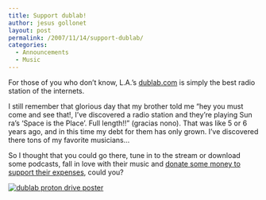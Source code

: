 ```yaml
---
title: Support dublab!
author: jesus gollonet
layout: post
permalink: /2007/11/14/support-dublab/
categories:
  - Announcements
  - Music
---
```

<p>For those of you who don&#8217;t know, L.A.&#8217;s <a href="http://dublab.com/">dublab.com</a> is simply the best radio station of the internets. </p>
<p>I still remember that glorious day that my brother told me &#8220;hey you must come and see that!, I&#8217;ve discovered a radio station and they&#8217;re playing Sun ra&#8217;s &#8216;Space is the Place&#8217;. Full length!!&#8221; (gracias nono). That was like 5 or 6 years ago, and in this time my debt for them has only grown.  I&#8217;ve discovered there tons of my favorite musicians&#8230;</p>
<p>So I thought that you could go there, tune in to the stream or download some podcasts, fall in love with their music and <a href="http://www.dublab.com/protondrive/">donate some money to support their expenses</a>, could you?</p>
<p><a href="http://www.dublab.com/protondrive/"><img src="http://jesusgollonet.com/blog/imagenes/dublab.gif" alt="dublab proton drive poster" /></a></p>

